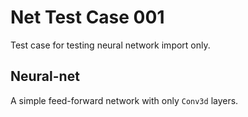 # Net Test Case 001

Test case for testing neural network import only.

## Neural-net

A simple feed-forward network with only `Conv3d` layers.
